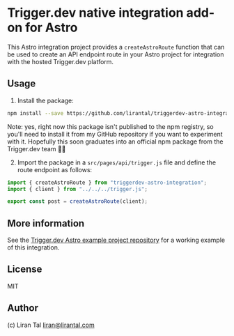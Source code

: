 # Trigger.dev native integration add-on for Astro

This Astro integration project provides a `createAstroRoute` function that can be used to create an API endpoint route in your Astro project for integration with the hosted Trigger.dev platform.

## Usage

1. Install the package:

```bash
npm install --save https://github.com/lirantal/triggerdev-astro-integration
```

Note: yes, right now this package isn't published to the npm registry, so you'll need to install it from my GitHub repository if you want to experiment with it. Hopefully this soon graduates into an official npm package from the Trigger.dev team 🙏🏼

2. Import the package in a `src/pages/api/trigger.js` file and define the route endpoint as follows:

```js
import { createAstroRoute } from "triggerdev-astro-integration";
import { client } from "../../../trigger.js";

export const post = createAstroRoute(client);
```

## More information

See the [Trigger.dev Astro example project repository](https://github.com/lirantal/trigger.dev-astro-example) for a working example of this integration.

## License

MIT

## Author

(c) Liran Tal <liran@lirantal.com>